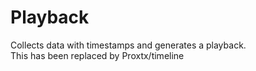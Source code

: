 # Playback
Collects data with timestamps and generates a playback.
<br>
This has been replaced by Proxtx/timeline
